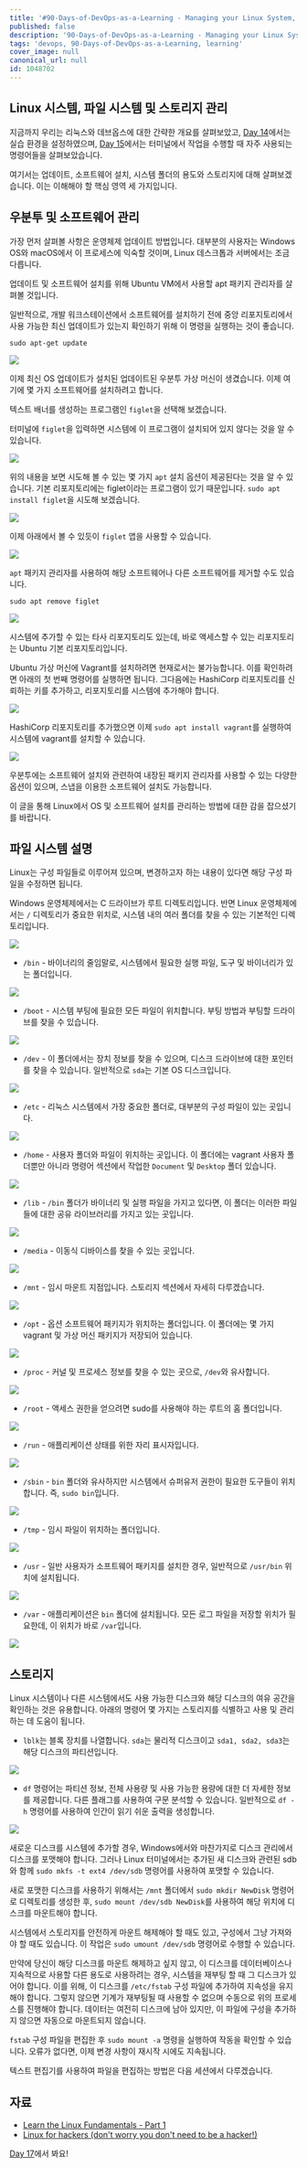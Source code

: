 ```yaml
---
title: '#90-Days-of-DevOps-as-a-Learning - Managing your Linux System, Filesystem & Storage - Day 16'
published: false
description: '90-Days-of-DevOps-as-a-Learning - Managing your Linux System, Filesystem & Storage'
tags: 'devops, 90-Days-of-DevOps-as-a-Learning, learning'
cover_image: null
canonical_url: null
id: 1048702
---
```


## Linux 시스템, 파일 시스템 및 스토리지 관리

지금까지 우리는 리눅스와 데브옵스에 대한 간략한 개요를 살펴보았고, [Day 14](day14.md)에서는 실습 환경을 설정하였으며, [Day 15](day15.md)에서는 터미널에서 작업을 수행할 때 자주 사용되는 명령어들을 살펴보았습니다.

여기서는 업데이트, 소프트웨어 설치, 시스템 폴더의 용도와 스토리지에 대해 살펴보겠습니다. 이는 이해해야 할 핵심 영역 세 가지입니다.

## 우분투 및 소프트웨어 관리

가장 먼저 살펴볼 사항은 운영체제 업데이트 방법입니다. 대부분의 사용자는 Windows OS와 macOS에서 이 프로세스에 익숙할 것이며, Linux 데스크톱과 서버에서는 조금 다릅니다.

업데이트 및 소프트웨어 설치를 위해 Ubuntu VM에서 사용할 apt 패키지 관리자를 살펴볼 것입니다.

일반적으로, 개발 워크스테이션에서 소프트웨어를 설치하기 전에 중앙 리포지토리에서 사용 가능한 최신 업데이트가 있는지 확인하기 위해 이 명령을 실행하는 것이 좋습니다.

`sudo apt-get update`

![](/2022/Days/Images/Day16_Linux1.png)

이제 최신 OS 업데이트가 설치된 업데이트된 우분투 가상 머신이 생겼습니다. 이제 여기에 몇 가지 소프트웨어를 설치하려고 합니다.

텍스트 배너를 생성하는 프로그램인 `figlet`을 선택해 보겠습니다.

터미널에 `figlet`을 입력하면 시스템에 이 프로그램이 설치되어 있지 않다는 것을 알 수 있습니다.

![](/2022/Days/Images/Day16_Linux2.png)

위의 내용을 보면 시도해 볼 수 있는 몇 가지 `apt` 설치 옵션이 제공된다는 것을 알 수 있습니다. 기본 리포지토리에는 figlet이라는 프로그램이 있기 때문입니다. `sudo apt install figlet`을 시도해 보겠습니다.

![](/2022/Days/Images/Day16_Linux3.png)

이제 아래에서 볼 수 있듯이 `figlet` 앱을 사용할 수 있습니다.

![](/2022/Days/Images/Day16_Linux4.png)

`apt` 패키지 관리자를 사용하여 해당 소프트웨어나 다른 소프트웨어를 제거할 수도 있습니다.

`sudo apt remove figlet`

![](/2022/Days/Images/Day16_Linux5.png)

시스템에 추가할 수 있는 타사 리포지토리도 있는데, 바로 액세스할 수 있는 리포지토리는 Ubuntu 기본 리포지토리입니다.

Ubuntu 가상 머신에 Vagrant를 설치하려면 현재로서는 불가능합니다. 이를 확인하려면 아래의 첫 번째 명령어를 실행하면 됩니다. 그다음에는 HashiCorp 리포지토리를 신뢰하는 키를 추가하고, 리포지토리를 시스템에 추가해야 합니다.

![](/2022/Days/Images/Day16_Linux6.png)

HashiCorp 리포지토리를 추가했으면 이제 `sudo apt install vagrant`를 실행하여 시스템에 vagrant를 설치할 수 있습니다.

![](/2022/Days/Images/Day16_Linux7.png)

우분투에는 소프트웨어 설치와 관련하여 내장된 패키지 관리자를 사용할 수 있는 다양한 옵션이 있으며, 스냅을 이용한 소프트웨어 설치도 가능합니다.

이 글을 통해 Linux에서 OS 및 소프트웨어 설치를 관리하는 방법에 대한 감을 잡으셨기를 바랍니다.

## 파일 시스템 설명

Linux는 구성 파일들로 이루어져 있으며, 변경하고자 하는 내용이 있다면 해당 구성 파일을 수정하면 됩니다.

Windows 운영체제에서는 C 드라이브가 루트 디렉토리입니다. 반면 Linux 운영체제에서는 `/` 디렉토리가 중요한 위치로, 시스템 내의 여러 폴더를 찾을 수 있는 기본적인 디렉토리입니다.

![](/2022/Days/Images/Day16_Linux8.png)

- `/bin` - 바이너리의 줄임말로, 시스템에서 필요한 실행 파일, 도구 및 바이너리가 있는 폴더입니다.

![](/2022/Days/Images/Day16_Linux9.png)

- `/boot` - 시스템 부팅에 필요한 모든 파일이 위치합니다. 부팅 방법과 부팅할 드라이브를 찾을 수 있습니다.

![](/2022/Days/Images/Day16_Linux10.png)

- `/dev` - 이 폴더에서는 장치 정보를 찾을 수 있으며, 디스크 드라이브에 대한 포인터를 찾을 수 있습니다. 일반적으로 `sda`는 기본 OS 디스크입니다.

![](/2022/Days/Images/Day16_Linux11.png)

- `/etc` - 리눅스 시스템에서 가장 중요한 폴더로, 대부분의 구성 파일이 있는 곳입니다.

![](/2022/Days/Images/Day16_Linux12.png)

- `/home` - 사용자 폴더와 파일이 위치하는 곳입니다. 이 폴더에는 vagrant 사용자 폴더뿐만 아니라 명령어 섹션에서 작업한 `Document` 및 `Desktop` 폴더 있습니다.

![](/2022/Days/Images/Day16_Linux13.png)

- `/lib` - `/bin` 폴더가 바이너리 및 실행 파일을 가지고 있다면, 이 폴더는 이러한 파일들에 대한 공유 라이브러리를 가지고 있는 곳입니다.

![](/2022/Days/Images/Day16_Linux14.png)

- `/media` - 이동식 디바이스를 찾을 수 있는 곳입니다.

![](/2022/Days/Images/Day16_Linux15.png)

- `/mnt` - 임시 마운트 지점입니다. 스토리지 섹션에서 자세히 다루겠습니다.

![](/2022/Days/Images/Day16_Linux16.png)

- `/opt` - 옵션 소프트웨어 패키지가 위치하는 폴더입니다. 이 폴더에는 몇 가지 vagrant 및 가상 머신 패키지가 저장되어 있습니다.

![](/2022/Days/Images/Day16_Linux17.png)

- `/proc` - 커널 및 프로세스 정보를 찾을 수 있는 곳으로, `/dev`와 유사합니다.

![](/2022/Days/Images/Day16_Linux18.png)

- `/root` - 액세스 권한을 얻으려면 sudo를 사용해야 하는 루트의 홈 폴더입니다.

![](/2022/Days/Images/Day16_Linux19.png)

- `/run` - 애플리케이션 상태를 위한 자리 표시자입니다.

![](/2022/Days/Images/Day16_Linux20.png)

- `/sbin` - `bin` 폴더와 유사하지만 시스템에서 슈퍼유저 권한이 필요한 도구들이 위치합니다. 즉, `sudo bin`입니다.

![](/2022/Days/Images/Day16_Linux21.png)

- `/tmp` - 임시 파일이 위치하는 폴더입니다.

![](/2022/Days/Images/Day16_Linux22.png)

- `/usr` - 일반 사용자가 소프트웨어 패키지를 설치한 경우, 일반적으로 `/usr/bin` 위치에 설치됩니다.

![](/2022/Days/Images/Day16_Linux23.png)

- `/var` - 애플리케이션은 `bin` 폴더에 설치됩니다. 모든 로그 파일을 저장할 위치가 필요한데, 이 위치가 바로 `/var`입니다.

![](/2022/Days/Images/Day16_Linux24.png)

## 스토리지

Linux 시스템이나 다른 시스템에서도 사용 가능한 디스크와 해당 디스크의 여유 공간을 확인하는 것은 유용합니다. 아래의 명령어 몇 가지는 스토리지를 식별하고 사용 및 관리하는 데 도움이 됩니다.

- `lblk`는 블록 장치를 나열합니다. `sda`는 물리적 디스크이고 `sda1, sda2, sda3`는 해당 디스크의 파티션입니다.

![](/2022/Days/Images/Day16_Linux25.png)

- `df` 명령어는 파티션 정보, 전체 사용량 및 사용 가능한 용량에 대한 더 자세한 정보를 제공합니다. 다른 플래그를 사용하여 구문 분석할 수 있습니다. 일반적으로 `df -h` 명령어를 사용하여 인간이 읽기 쉬운 출력을 생성합니다.

![](/2022/Days/Images/Day16_Linux26.png)

새로운 디스크를 시스템에 추가할 경우, Windows에서와 마찬가지로 디스크 관리에서 디스크를 포맷해야 합니다. 그러나 Linux 터미널에서는 추가된 새 디스크와 관련된 sdb와 함께 `sudo mkfs -t ext4 /dev/sdb` 명령어를 사용하여 포맷할 수 있습니다.

새로 포맷한 디스크를 사용하기 위해서는 `/mnt` 폴더에서 `sudo mkdir NewDisk` 명령어로 디렉토리를 생성한 후, `sudo mount /dev/sdb NewDisk`를 사용하여 해당 위치에 디스크를 마운트해야 합니다.

시스템에서 스토리지를 안전하게 마운트 해제해야 할 때도 있고, 구성에서 그냥 가져와야 할 때도 있습니다. 이 작업은 `sudo umount /dev/sdb` 명령어로 수행할 수 있습니다.

만약에 당신이 해당 디스크를 마운트 해제하고 싶지 않고, 이 디스크를 데이터베이스나 지속적으로 사용할 다른 용도로 사용하려는 경우, 시스템을 재부팅 할 때 그 디스크가 있어야 합니다. 이를 위해, 이 디스크를 `/etc/fstab` 구성 파일에 추가하여 지속성을 유지해야 합니다. 그렇지 않으면 기계가 재부팅될 때 사용할 수 없으며 수동으로 위의 프로세스를 진행해야 합니다. 데이터는 여전히 디스크에 남아 있지만, 이 파일에 구성을 추가하지 않으면 자동으로 마운트되지 않습니다.

`fstab` 구성 파일을 편집한 후 `sudo mount -a` 명령을 실행하여 작동을 확인할 수 있습니다. 오류가 없다면, 이제 변경 사항이 재시작 시에도 지속됩니다.

텍스트 편집기를 사용하여 파일을 편집하는 방법은 다음 세션에서 다루겠습니다.

## 자료

- [Learn the Linux Fundamentals - Part 1](https://www.youtube.com/watch?v=kPylihJRG70)
- [Linux for hackers (don't worry you don't need to be a hacker!)](https://www.youtube.com/watch?v=VbEx7B_PTOE)

[Day 17](day17.md)에서 봐요!
